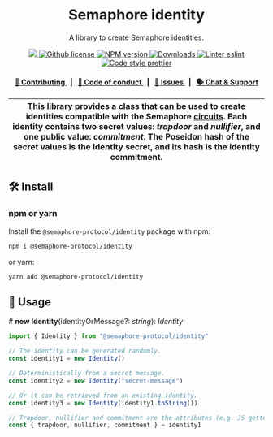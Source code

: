 <p align="center">
    <h1 align="center">
        Semaphore identity
    </h1>
    <p align="center">A library to create Semaphore identities.</p>
</p>

<p align="center">
    <a href="https://github.com/semaphore-protocol">
        <img src="https://img.shields.io/badge/project-Semaphore-blue.svg?style=flat-square">
    </a>
    <a href="https://github.com/semaphore-protocol/semaphore/blob/main/LICENSE">
        <img alt="Github license" src="https://img.shields.io/github/license/semaphore-protocol/semaphore.svg?style=flat-square">
    </a>
    <a href="https://www.npmjs.com/package/@semaphore-protocol/identity">
        <img alt="NPM version" src="https://img.shields.io/npm/v/@semaphore-protocol/identity?style=flat-square" />
    </a>
    <a href="https://npmjs.org/package/@semaphore-protocol/identity">
        <img alt="Downloads" src="https://img.shields.io/npm/dm/@semaphore-protocol/identity.svg?style=flat-square" />
    </a>
    <a href="https://eslint.org/">
        <img alt="Linter eslint" src="https://img.shields.io/badge/linter-eslint-8080f2?style=flat-square&logo=eslint" />
    </a>
    <a href="https://prettier.io/">
        <img alt="Code style prettier" src="https://img.shields.io/badge/code%20style-prettier-f8bc45?style=flat-square&logo=prettier" />
    </a>
</p>

<div align="center">
    <h4>
        <a href="https://github.com/semaphore-protocol/semaphore/blob/main/CONTRIBUTING.md">
            👥 Contributing
        </a>
        <span>&nbsp;&nbsp;|&nbsp;&nbsp;</span>
        <a href="https://github.com/semaphore-protocol/semaphore/blob/main/CODE_OF_CONDUCT.md">
            🤝 Code of conduct
        </a>
        <span>&nbsp;&nbsp;|&nbsp;&nbsp;</span>
        <a href="https://github.com/semaphore-protocol/semaphore/contribute">
            🔎 Issues
        </a>
        <span>&nbsp;&nbsp;|&nbsp;&nbsp;</span>
        <a href="https://discord.gg/6mSdGHnstH">
            🗣️ Chat &amp; Support
        </a>
    </h4>
</div>

| This library provides a class that can be used to create identities compatible with the Semaphore [circuits](https://github.com/semaphore-protocol/semaphore/tree/main/circuits). Each identity contains two secret values: _trapdoor_ and _nullifier_, and one public value: _commitment_. The Poseidon hash of the secret values is the identity secret, and its hash is the identity commitment. |
| ------------------------------------------------------------------------------------------------------------------------------------------------------------------------------------------------------------------------------------------------------------------------------------------------------------------------------------------------------------------- |

## 🛠 Install

### npm or yarn

Install the `@semaphore-protocol/identity` package with npm:

```bash
npm i @semaphore-protocol/identity
```

or yarn:

```bash
yarn add @semaphore-protocol/identity
```

## 📜 Usage

\# **new Identity**(identityOrMessage?: _string_): _Identity_

```typescript
import { Identity } from "@semaphore-protocol/identity"

// The identity can be generated randomly.
const identity1 = new Identity()

// Deterministically from a secret message.
const identity2 = new Identity("secret-message")

// Or it can be retrieved from an existing identity.
const identity3 = new Identity(identity1.toString())

// Trapdoor, nullifier and commitment are the attributes (e.g. JS getters).
const { trapdoor, nullifier, commitment } = identity1
```

